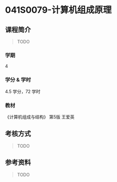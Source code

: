 # 041S0079-计算机组成原理

## 课程简介

> TODO

### 学期

4

### 学分 & 学时

4.5 学分，72 学时

### 教材

《计算机组成与结构》 第5版 王爱英

## 考核方式

> TODO

## 参考资料

> TODO